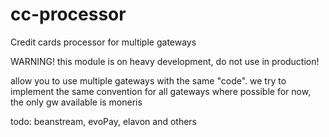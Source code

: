 # cc-processor
Credit cards processor for multiple gateways

WARNING! this module is on heavy development, do not use in production!

allow you to use multiple gateways with the same "code". we try to implement the same convention for all gateways where possible
for now, the only gw available is moneris

todo: beanstream, evoPay, elavon and others
